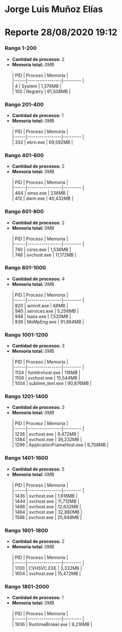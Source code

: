 # Jorge Luis Muñoz Elías
# Reporte 28/08/2020 19:12
### Rango 1-200  
- **Cantidad de procesos:** 2 
- **Memoria total:** 0MB        
 .  
  | PID  | Proceso         | Memoria |        
  |------|-----------------|---------    |        	
  | 4  | System             | 1,376MB     |       
  | 100  | Registry             | 61,508MB     |       
### Rango 201-400  
- **Cantidad de procesos:** 1 
- **Memoria total:** 0MB        
 .  
  | PID  | Proceso         | Memoria |        
  |------|-----------------|---------    |        	
  | 332  | ekrn.exe             | 69,592MB     |       
### Rango 401-600  
- **Cantidad de procesos:** 2 
- **Memoria total:** 0MB        
 .  
  | PID  | Proceso         | Memoria |        
  |------|-----------------|---------    |        	
  | 464  | smss.exe             | 236MB     |       
  | 412  | dwm.exe             | 40,432MB     |       
### Rango 601-800  
- **Cantidad de procesos:** 2 
- **Memoria total:** 0MB        
 .  
  | PID  | Proceso         | Memoria |        
  |------|-----------------|---------    |        	
  | 740  | csrss.exe             | 1,536MB     |       
  | 748  | svchost.exe             | 11,172MB     |       
### Rango 801-1000  
- **Cantidad de procesos:** 4 
- **Memoria total:** 0MB        
 .  
  | PID  | Proceso         | Memoria |        
  |------|-----------------|---------    |        	
  | 820  | wininit.exe             | 68MB     |       
  | 940  | services.exe             | 5,256MB     |       
  | 948  | lsass.exe             | 7,520MB     |       
  | 836  | MsMpEng.exe             | 91,864MB     |       
### Rango 1001-1200  
- **Cantidad de procesos:** 3 
- **Memoria total:** 0MB        
 .  
  | PID  | Proceso         | Memoria |        
  |------|-----------------|---------    |        	
  | 1124  | fontdrvhost.exe             | 116MB     |       
  | 1108  | svchost.exe             | 15,544MB     |       
  | 1004  | sublime_text.exe             | 90,876MB     |       
### Rango 1201-1400  
- **Cantidad de procesos:** 3 
- **Memoria total:** 0MB        
 .  
  | PID  | Proceso         | Memoria |        
  |------|-----------------|---------    |        	
  | 1236  | svchost.exe             | 9,472MB     |       
  | 1384  | svchost.exe             | 36,232MB     |       
  | 1296  | ApplicationFrameHost.exe             | 6,708MB     |       
### Rango 1401-1600  
- **Cantidad de procesos:** 5 
- **Memoria total:** 0MB        
 .  
  | PID  | Proceso         | Memoria |        
  |------|-----------------|---------    |        	
  | 1436  | svchost.exe             | 1,616MB     |       
  | 1444  | svchost.exe             | 11,712MB     |       
  | 1488  | svchost.exe             | 12,632MB     |       
  | 1464  | svchost.exe             | 32,880MB     |       
  | 1588  | svchost.exe             | 25,948MB     |       
### Rango 1601-1800  
- **Cantidad de procesos:** 2 
- **Memoria total:** 0MB        
 .  
  | PID  | Proceso         | Memoria |        
  |------|-----------------|---------    |        	
  | 1700  | CVHSVC.EXE             | 3,332MB     |       
  | 1604  | svchost.exe             | 15,472MB     |       
### Rango 1801-2000  
- **Cantidad de procesos:** 1 
- **Memoria total:** 0MB        
 .  
  | PID  | Proceso         | Memoria |        
  |------|-----------------|---------    |        	
  | 1936  | RuntimeBroker.exe             | 9,216MB     |       
